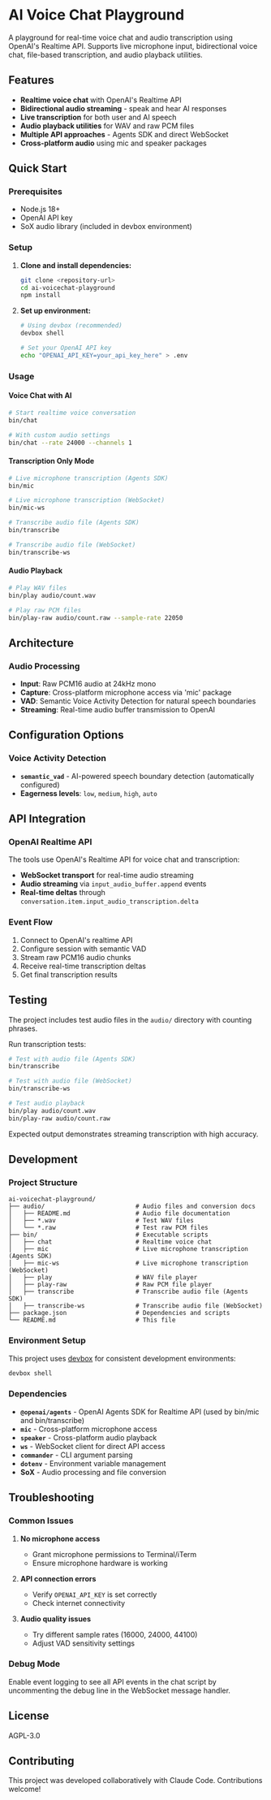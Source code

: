 # AI Voice Chat Playground

A playground for real-time voice chat and audio transcription using OpenAI's Realtime API.
Supports live microphone input, bidirectional voice chat, file-based transcription, and audio playback utilities.

## Features

- **Realtime voice chat** with OpenAI's Realtime API
- **Bidirectional audio streaming** - speak and hear AI responses
- **Live transcription** for both user and AI speech
- **Audio playback utilities** for WAV and raw PCM files
- **Multiple API approaches** - Agents SDK and direct WebSocket
- **Cross-platform audio** using mic and speaker packages

## Quick Start

### Prerequisites

- Node.js 18+
- OpenAI API key
- SoX audio library (included in devbox environment)

### Setup

1. **Clone and install dependencies:**
   ```bash
   git clone <repository-url>
   cd ai-voicechat-playground
   npm install
   ```

2. **Set up environment:**
   ```bash
   # Using devbox (recommended)
   devbox shell

   # Set your OpenAI API key
   echo "OPENAI_API_KEY=your_api_key_here" > .env
   ```

### Usage

#### Voice Chat with AI
```bash
# Start realtime voice conversation
bin/chat

# With custom audio settings
bin/chat --rate 24000 --channels 1
```

#### Transcription Only Mode
```bash
# Live microphone transcription (Agents SDK)
bin/mic

# Live microphone transcription (WebSocket)
bin/mic-ws

# Transcribe audio file (Agents SDK)
bin/transcribe

# Transcribe audio file (WebSocket)
bin/transcribe-ws
```

#### Audio Playback
```bash
# Play WAV files
bin/play audio/count.wav

# Play raw PCM files
bin/play-raw audio/count.raw --sample-rate 22050
```

## Architecture


### Audio Processing

- **Input**: Raw PCM16 audio at 24kHz mono
- **Capture**: Cross-platform microphone access via 'mic' package
- **VAD**: Semantic Voice Activity Detection for natural speech boundaries
- **Streaming**: Real-time audio buffer transmission to OpenAI

## Configuration Options


### Voice Activity Detection

- **`semantic_vad`** - AI-powered speech boundary detection (automatically configured)
- **Eagerness levels**: `low`, `medium`, `high`, `auto`

## API Integration

### OpenAI Realtime API

The tools use OpenAI's Realtime API for voice chat and transcription:

- **WebSocket transport** for real-time audio streaming
- **Audio streaming** via `input_audio_buffer.append` events
- **Real-time deltas** through `conversation.item.input_audio_transcription.delta`

### Event Flow

1. Connect to OpenAI's realtime API
2. Configure session with semantic VAD
3. Stream raw PCM16 audio chunks
4. Receive real-time transcription deltas
5. Get final transcription results

## Testing

The project includes test audio files in the `audio/` directory with counting phrases.

Run transcription tests:
```bash
# Test with audio file (Agents SDK)
bin/transcribe

# Test with audio file (WebSocket)
bin/transcribe-ws

# Test audio playback
bin/play audio/count.wav
bin/play-raw audio/count.raw
```

Expected output demonstrates streaming transcription with high accuracy.

## Development

### Project Structure

```
ai-voicechat-playground/
├── audio/                         # Audio files and conversion docs
│   ├── README.md                  # Audio file documentation
│   ├── *.wav                      # Test WAV files
│   └── *.raw                      # Test raw PCM files
├── bin/                           # Executable scripts
│   ├── chat                       # Realtime voice chat
│   ├── mic                        # Live microphone transcription (Agents SDK)
│   ├── mic-ws                     # Live microphone transcription (WebSocket)
│   ├── play                       # WAV file player
│   ├── play-raw                   # Raw PCM file player
│   ├── transcribe                 # Transcribe audio file (Agents SDK)
│   ├── transcribe-ws              # Transcribe audio file (WebSocket)
├── package.json                   # Dependencies and scripts
└── README.md                      # This file
```

### Environment Setup

This project uses [devbox](https://www.jetify.com/devbox) for consistent development environments:

```bash
devbox shell
```

### Dependencies

- **`@openai/agents`** - OpenAI Agents SDK for Realtime API (used by bin/mic and bin/transcribe)
- **`mic`** - Cross-platform microphone access
- **`speaker`** - Cross-platform audio playback
- **`ws`** - WebSocket client for direct API access
- **`commander`** - CLI argument parsing
- **`dotenv`** - Environment variable management
- **SoX** - Audio processing and file conversion

## Troubleshooting

### Common Issues

1. **No microphone access**
   - Grant microphone permissions to Terminal/iTerm
   - Ensure microphone hardware is working

2. **API connection errors**
   - Verify `OPENAI_API_KEY` is set correctly
   - Check internet connectivity

3. **Audio quality issues**
   - Try different sample rates (16000, 24000, 44100)
   - Adjust VAD sensitivity settings

### Debug Mode

Enable event logging to see all API events in the chat script by uncommenting the debug line in the WebSocket message handler.

## License

AGPL-3.0

## Contributing

This project was developed collaboratively with Claude Code. Contributions welcome!